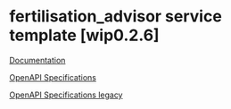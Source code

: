 # fertilisation_advisor service template \[wip0.2.6\]

[Documentation](https://htmlpreview.github.io/?https://github.com/atlasH2020-templates/versilisation_advisor/blob/wip0.2.6/doc.html)

[OpenAPI Specifications](https://petstore.swagger.io?url=https://raw.githubusercontent.com/atlasH2020-templates/versilisation_advisor/wip0.2.6/oas.json)

[OpenAPI Specifications legacy](https://sensorsystems.iais.fraunhofer.de/doc/?url=https://raw.githubusercontent.com/atlasH2020-templates/versilisation_advisor/wip0.2.6/oas.json)  
